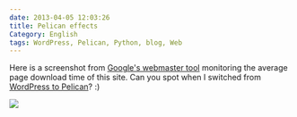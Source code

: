 ```yaml
---
date: 2013-04-05 12:03:26
title: Pelican effects
Category: English
tags: WordPress, Pelican, Python, blog, Web
---
```


Here is a screenshot from [Google's webmaster tool](http://www.google.com/webmasters/tools/home) monitoring the average page download time of this site. Can you spot when I switched from [WordPress to Pelican](http://kevin.deldycke.com/2013/02/wordpress-to-pelican/)? :)

![](/uploads/2013/pelican-boost.png)
